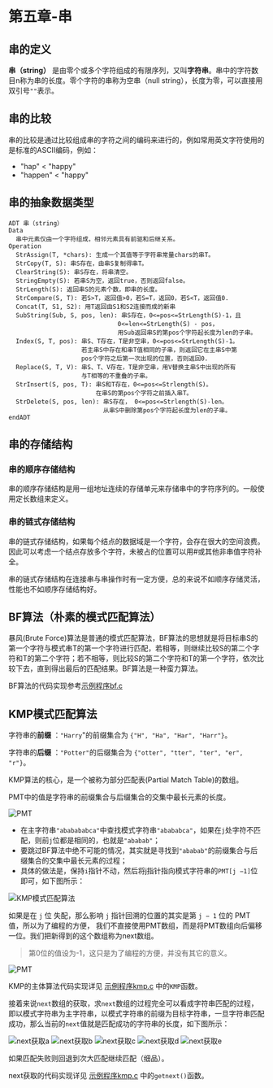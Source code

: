 # 第五章-串

## 串的定义

**串（string）** 是由零个或多个字符组成的有限序列，又叫**字符串**。串中的字符数目n称为串的长度。零个字符的串称为空串（null string），长度为零，可以直接用双引号`""`表示。

## 串的比较

串的比较是通过比较组成串的字符之间的编码来进行的，例如常用英文字符使用的是标准的ASCII编码，例如：

- "hap" < "happy"
- "happen" < "happy"

## 串的抽象数据类型

```
ADT 串（string）
Data
  串中元素仅由一个字符组成，相邻元素具有前驱和后继关系。
Operation
  StrAssign(T, *chars): 生成一个其值等于字符串常量chars的串T。
  StrCopy(T, S): 串S存在，由串S复制得串T。
  ClearString(S): 串S存在，将串清空。
  StringEmpty(S): 若串S为空，返回true，否则返回false。
  StrLength(S): 返回串S的元素个数，即串的长度。
  StrCompare(S, T): 若S>T，返回值>0，若S=T，返回0，若S<T，返回值0.
  Concat(T, S1, S2): 用T返回由S1和S2连接而成的新串
  SubString(Sub, S, pos, len): 串S存在，0<=pos<=StrLength(S)-1，且
                              0<=len<=StrLength(S) - pos，
                              用Sub返回串S的第pos个字符起长度为len的子串。
  Index(S, T, pos): 串S、T存在，T是非空串，0<=pos<=StrLength(S)-1。
                    若主串S中存在和串T值相同的子串，则返回它在主串S中第
                    pos个字符之后第一次出现的位置，否则返回0.
  Replace(S, T, V): 串S、T、V存在，T是非空串，用V替换主串S中出现的所有
                    与T相等的不重叠的子串。
  StrInsert(S, pos, T): 串S和T存在，0<=pos<=Strlength(S)。
                        在串S的第pos个字符之前插入串T。
  StrDelete(S, pos, len): 串S存在， 0<=pos<=Strlength(S)-len。
                          从串S中删除第pos个字符起长度为len的子串。
endADT
```

## 串的存储结构

### 串的顺序存储结构

串的顺序存储结构是用一组地址连续的存储单元来存储串中的字符序列的。一般使用定长数组来定义。

### 串的链式存储结构

串的链式存储结构，如果每个结点的数据域是一个字符，会存在很大的空间浪费。因此可以考虑一个结点存放多个字符，未被占的位置可以用#或其他非串值字符补全。

串的链式存储结构在连接串与串操作时有一定方便，总的来说不如顺序存储灵活，性能也不如顺序存储结构好。

## BF算法（朴素的模式匹配算法）

暴风(Brute Force)算法是普通的模式匹配算法，BF算法的思想就是将目标串S的第一个字符与模式串T的第一个字符进行匹配，若相等，则继续比较S的第二个字符和T的第二个字符；若不相等，则比较S的第二个字符和T的第一个字符，依次比较下去，直到得出最后的匹配结果。BF算法是一种蛮力算法。

BF算法的代码实现参考[示例程序bf.c](https://github.com/logan70/Data-Structures-and-Algorithms/blob/master/%E5%A4%A7%E8%AF%9D%E6%95%B0%E6%8D%AE%E7%BB%93%E6%9E%84/%E7%AC%AC%E4%BA%94%E7%AB%A0-%E4%B8%B2/example/5.1-bf.c)

## KMP模式匹配算法

字符串的**前缀** ：`"Harry`"的前缀集合为 `{"H", "Ha", "Har", "Harr"}`。

字符串的**后缀** ：`"Potter"`的后缀集合为 `{"otter", "tter", "ter", "er", "r"}`。

KMP算法的核心，是一个被称为部分匹配表(Partial Match Table)的数组。

PMT中的值是字符串的前缀集合与后缀集合的交集中最长元素的长度。

![PMT](https://github.com/logan70/Data-Structures-and-Algorithms/blob/master/%E5%A4%A7%E8%AF%9D%E6%95%B0%E6%8D%AE%E7%BB%93%E6%9E%84/%E7%AC%AC%E4%BA%94%E7%AB%A0-%E4%B8%B2/images/2-pmt1.jpg?raw=true)

- 在主字符串`"ababababca"`中查找模式字符串`"abababca"`，如果在`j`处字符不匹配，则前`j`位都是相同的，也就是`"ababab"`；
- 要跳过BF算法中绝不可能的情况，其实就是寻找到`"ababab"`的前缀集合与后缀集合的交集中最长元素的过程；
- 具体的做法是，保持`i`指针不动，然后将j指针指向模式字符串的`PMT[j −1]`位即可，如下图所示：

![KMP模式匹配算法](https://github.com/logan70/Data-Structures-and-Algorithms/blob/master/%E5%A4%A7%E8%AF%9D%E6%95%B0%E6%8D%AE%E7%BB%93%E6%9E%84/%E7%AC%AC%E4%BA%94%E7%AB%A0-%E4%B8%B2/images/1-kmp1.jpg?raw=true)

如果是在 `j` 位 失配，那么影响 `j` 指针回溯的位置的其实是第 `j − 1` 位的 PMT 值，所以为了编程的方便， 我们不直接使用PMT数组，而是将PMT数组向后偏移一位。我们把新得到的这个数组称为next数组。

> 第0位的值设为-1，这只是为了编程的方便，并没有其它的意义。

![PMT](https://github.com/logan70/Data-Structures-and-Algorithms/blob/master/%E5%A4%A7%E8%AF%9D%E6%95%B0%E6%8D%AE%E7%BB%93%E6%9E%84/%E7%AC%AC%E4%BA%94%E7%AB%A0-%E4%B8%B2/images/3-pmt2.jpg?raw=true)

KMP的主体算法代码实现详见 [示例程序kmp.c](https://github.com/logan70/Data-Structures-and-Algorithms/blob/master/%E5%A4%A7%E8%AF%9D%E6%95%B0%E6%8D%AE%E7%BB%93%E6%9E%84/%E7%AC%AC%E4%BA%94%E7%AB%A0-%E4%B8%B2/example/5.2-kmp.c) 中的`KMP`函数。

接着来说`next`数组的获取，求`next`数组的过程完全可以看成字符串匹配的过程，即以模式字符串为主字符串，以模式字符串的前缀为目标字符串，一旦字符串匹配成功，那么当前的`next`值就是匹配成功的字符串的长度，如下图所示：

![next获取a](https://github.com/logan70/Data-Structures-and-Algorithms/blob/master/%E5%A4%A7%E8%AF%9D%E6%95%B0%E6%8D%AE%E7%BB%93%E6%9E%84/%E7%AC%AC%E4%BA%94%E7%AB%A0-%E4%B8%B2/images/4-kmp-next-a.jpg?raw=true)
![next获取b](https://github.com/logan70/Data-Structures-and-Algorithms/blob/master/%E5%A4%A7%E8%AF%9D%E6%95%B0%E6%8D%AE%E7%BB%93%E6%9E%84/%E7%AC%AC%E4%BA%94%E7%AB%A0-%E4%B8%B2/images/5-kmp-next-b.jpg?raw=true)
![next获取c](https://github.com/logan70/Data-Structures-and-Algorithms/blob/master/%E5%A4%A7%E8%AF%9D%E6%95%B0%E6%8D%AE%E7%BB%93%E6%9E%84/%E7%AC%AC%E4%BA%94%E7%AB%A0-%E4%B8%B2/images/6-kmp-next-c.jpg?raw=true)
![next获取d](https://github.com/logan70/Data-Structures-and-Algorithms/blob/master/%E5%A4%A7%E8%AF%9D%E6%95%B0%E6%8D%AE%E7%BB%93%E6%9E%84/%E7%AC%AC%E4%BA%94%E7%AB%A0-%E4%B8%B2/images/7-kmp-next-d.jpg?raw=true)
![next获取e](https://github.com/logan70/Data-Structures-and-Algorithms/blob/master/%E5%A4%A7%E8%AF%9D%E6%95%B0%E6%8D%AE%E7%BB%93%E6%9E%84/%E7%AC%AC%E4%BA%94%E7%AB%A0-%E4%B8%B2/images/8-kmp-next-e.jpg?raw=true)

如果匹配失败则回退到次大匹配继续匹配（细品）。

next获取的代码实现详见 [示例程序kmp.c](https://github.com/logan70/Data-Structures-and-Algorithms/blob/master/%E5%A4%A7%E8%AF%9D%E6%95%B0%E6%8D%AE%E7%BB%93%E6%9E%84/%E7%AC%AC%E4%BA%94%E7%AB%A0-%E4%B8%B2/example/5.2-kmp.c) 中的`getnext()`函数。
